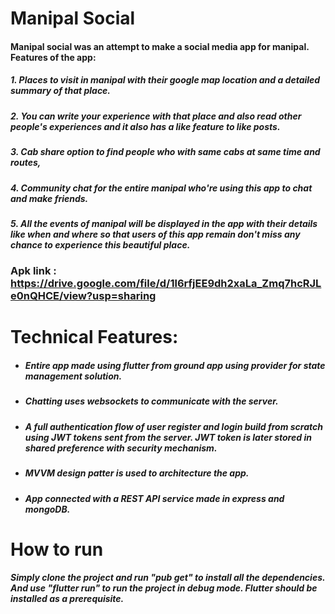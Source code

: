 # Manipal Social 
#### Manipal social was an attempt to make a social media app for manipal. Features of the app:
##### 1. Places to visit in manipal with their google map location and a detailed summary of that place.
##### 2. You can write your experience with that place and also read other people's experiences and it also has a like feature to like posts.
##### 3. Cab share option to find people who with same cabs at same time and routes,
##### 4. Community chat for the entire manipal who're using this app to chat and make friends.
##### 5. All the events of manipal will be displayed in the app with their details like when and where so that users of this app remain don't miss any chance to experience this beautiful place.

### Apk link : https://drive.google.com/file/d/1l6rfjEE9dh2xaLa_Zmq7hcRJLe0nQHCE/view?usp=sharing

# Technical Features:
  - ##### Entire app made using flutter from ground app using provider for state management solution.
  - ##### Chatting uses websockets to communicate with the server. 
  - ##### A full authentication flow of user register and login build from scratch using JWT tokens sent from the server. JWT token is later stored in shared preference with security mechanism.
  - ##### MVVM design patter is used to architecture the app.
  - ##### App connected with a REST API service made in express and mongoDB. 
# How to run
##### Simply clone the project and run "pub get" to install all the dependencies. And use "flutter run" to run the project in debug mode. Flutter should be installed as a prerequisite.